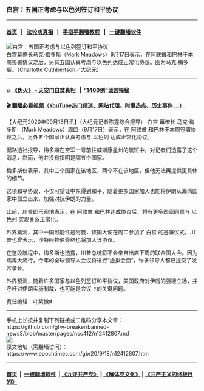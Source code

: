 ### 白宫：五国正考虑与以色列签订和平协议
------------------------

#### [首页](https://github.com/gfw-breaker/banned-news3/blob/master/README.md) &nbsp;&nbsp;|&nbsp;&nbsp; [法轮功真相](https://github.com/begood0513/basic/blob/master/README.md)  &nbsp;&nbsp;|&nbsp;&nbsp; [手把手翻墙教程](https://github.com/gfw-breaker/guides/wiki)  &nbsp;&nbsp;|&nbsp;&nbsp; [一键翻墙软件](https://github.com/gfw-breaker/nogfw/blob/master/README.md)  



<div><img alt="白宫：五国正考虑与以色列签订和平协议" class="attachment-djy_600_400 size-djy_600_400 wp-post-image" src="https://i.epochtimes.com/assets/uploads/2019/03/mark-meadows-1200x800-600x400.jpg"/>
<div class="caption">
 白宫幕僚长马克·梅多斯（Mark Meadows）9月17日表示，在阿联酋和巴林于本周签署协议之后，另有五国认真考虑与以色列达成正常化协议。图为马克‧梅多斯。（Charlotte Cuthbertson／大纪元）
</div></div><hr/>

#### 💥 [《伪火》 - 天安门自焚真相 ](http://158.247.195.190:10000/videos/blog/weihuo.html)&nbsp; |&nbsp; [“1400例”谎言揭秘  ](http://158.247.195.190:10000/videos/blog/jiexi1400.html)

#### [ 🎬  翻墙必看视频（YouTube热门频道、网站代理、时事热点、历史事件 ...）](https://github.com/gfw-breaker/links/blob/master/banned.md)

<div><p>
 【大纪元2020年09月18日讯】（大纪元记者陈霆综合报导）
 <ok href="https://www.epochtimes.com/gb/tag/%E7%99%BD%E5%AE%AB.html">
  白宫
 </ok>
 幕僚长
 <ok href="https://www.epochtimes.com/gb/tag/%E9%A9%AC%E5%85%8B%C2%B7%E6%A2%85%E5%A4%9A%E6%96%AF.html">
  马克·梅多斯
 </ok>
 （Mark Meadows）周四（9月17日）表示，在
 <ok href="https://www.epochtimes.com/gb/tag/%E9%98%BF%E8%81%94%E9%85%8B.html">
  阿联酋
 </ok>
 和巴林于本周签署协议之后，另外五个国家正认真考虑与
 <ok href="https://www.epochtimes.com/gb/tag/%E4%BB%A5%E8%89%B2%E5%88%97.html">
  以色列
 </ok>
 达成正常化协议。
</p>
<p>
 据路透社报导，梅多斯在空军一号前往威斯康星州的航班中，对记者们透露了这个消息，然而，他并没有指明是哪五个国家。
</p>
<p>
 梅多斯仅表示，其中三个国家在该地区，两个不在该地区，但他无法再提供更具体的细节。
</p>
<p>
 这项和平协议，不仅可望让中东得到和平，随着更多国家加入也能将伊朗从海湾国家中孤立出来，加强对抗伊朗的力量。
</p>
<p>
 此前，川普即乐观地表示，在
 <ok href="https://www.epochtimes.com/gb/tag/%E9%98%BF%E8%81%94%E9%85%8B.html">
  阿联酋
 </ok>
 和巴林达成协议后，将有更多国家同意与
 <ok href="https://www.epochtimes.com/gb/tag/%E4%BB%A5%E8%89%B2%E5%88%97.html">
  以色列
 </ok>
 实现关系正常化。
</p>
<p>
 外界猜测，其中一国可能性是阿曼，该国大使在周二参加了
 <ok href="https://www.epochtimes.com/gb/tag/%E7%99%BD%E5%AE%AB.html">
  白宫
 </ok>
 的签署仪式。川普也曾表示，沙特阿拉伯最终也将加入该协议。
</p>
<p>
 在这段航程中，梅多斯也透露，川普总统将不会亲自出席下周的联合国大会。因为病毒大流行，今年的全球领导人会议将进行“虚拟会面”，许多领导人都已提交了发言录音。
</p>
<p>
 外界预测，随着许多国家与以色列签订和平协议，美国政府对伊朗的强硬立场，并呼吁对伊朗实施制裁，也可能是会议上的关键问题。
</p>
<p>
 责任编辑：叶紫微#
</p>
</div>
<hr/>
手机上长按并复制下列链接或二维码分享本文章：<br/>
https://github.com/gfw-breaker/banned-news3/blob/master/pages/nsc412/n12412807.md <br/>
<a href='https://github.com/gfw-breaker/banned-news3/blob/master/pages/nsc412/n12412807.md'><img src='https://github.com/gfw-breaker/banned-news3/blob/master/pages/nsc412/n12412807.md.png'/></a> <br/>
原文地址（需翻墙访问）：https://www.epochtimes.com/gb/20/9/18/n12412807.htm


------------------------
#### [首页](https://github.com/gfw-breaker/banned-news3/blob/master/README.md) &nbsp;|&nbsp; [一键翻墙软件](https://github.com/gfw-breaker/nogfw/blob/master/README.md) &nbsp;| [《九评共产党》](https://github.com/gfw-breaker/9ping.md/blob/master/README.md#九评之一评共产党是什么) | [《解体党文化》](https://github.com/gfw-breaker/jtdwh.md/blob/master/README.md) | [《共产主义的终极目的》](https://github.com/gfw-breaker/gczydzjmd.md/blob/master/README.md)


<img src='http://gfw-breaker.win/banned-news3/pages/nsc412/n12412807.md' width='0px' height='0px'/>